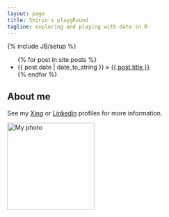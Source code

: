 ```yaml
---
layout: page
title: Shirin's playgRound
tagline: exploring and playing with data in R
---
```

{% include JB/setup %}

<ul class="posts">
  {% for post in site.posts %}
    <li><span>{{ post.date | date_to_string }}</span> &raquo; <a href="{{ BASE_PATH }}{{ post.url }}">{{ post.title }}</a></li>
  {% endfor %}
</ul>

## About me

See my [Xing](http://www.xing.com/profile/Shirin_Glander) or [Linkedin](http://de.linkedin.com/in/shirin-glander-01120881) profiles for more information.

<img src="{{ site.url }}/assets/images/Bewerbungsfoto.jpg" alt="My photo" width="200">
